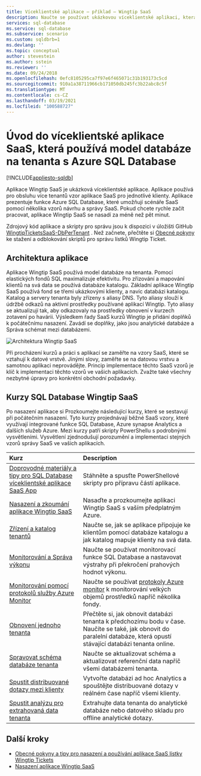 ```yaml
---
title: Víceklientské aplikace – příklad – Wingtip SaaS
description: Naučte se používat ukázkovou víceklientské aplikaci, která používá Azure SQL Database, příklad Wingtip SaaS
services: sql-database
ms.service: sql-database
ms.subservice: scenario
ms.custom: sqldbrb=1
ms.devlang: ''
ms.topic: conceptual
author: stevestein
ms.author: sstein
ms.reviewer: ''
ms.date: 09/24/2018
ms.openlocfilehash: 0efc8105295ca7f97e6f465071c31b193173c5cd
ms.sourcegitcommit: 910a1a38711966cb171050db245fc3b22abc8c5f
ms.translationtype: MT
ms.contentlocale: cs-CZ
ms.lasthandoff: 03/19/2021
ms.locfileid: "100588727"
---
```

# <a name="introduction-to-a-multitenant-saas-app-that-uses-the-database-per-tenant-pattern-with-azure-sql-database"></a>Úvod do víceklientské aplikace SaaS, která používá model databáze na tenanta s Azure SQL Database
[!INCLUDE[appliesto-sqldb](../includes/appliesto-sqldb.md)]

Aplikace Wingtip SaaS je ukázková víceklientské aplikace. Aplikace používá pro obsluhu více tenantů vzor aplikace SaaS pro jednotlivé klienty. Aplikace prezentuje funkce Azure SQL Database, které umožňují scénáře SaaS pomocí několika vzorů návrhu a správy SaaS. Pokud chcete rychle začít pracovat, aplikace Wingtip SaaS se nasadí za méně než pět minut.

Zdrojový kód aplikace a skripty pro správu jsou k dispozici v úložišti GitHub [WingtipTicketsSaaS-DbPerTenant](https://github.com/Microsoft/WingtipTicketsSaaS-DbPerTenant) . Než začnete, přečtěte si [Obecné pokyny](saas-tenancy-wingtip-app-guidance-tips.md) ke stažení a odblokování skriptů pro správu lístků Wingtip Ticket.

## <a name="application-architecture"></a>Architektura aplikace

Aplikace Wingtip SaaS používá model databáze na tenanta. Pomocí elastických fondů SQL maximalizuje efektivitu. Pro zřizování a mapování klientů na svá data se používá databáze katalogu. Základní aplikace Wingtip SaaS používá fond se třemi ukázkovými klienty, a navíc databázi katalogu. Katalog a servery tenanta byly zřízeny s aliasy DNS. Tyto aliasy slouží k údržbě odkazů na aktivní prostředky používané aplikací Wingtip. Tyto aliasy se aktualizují tak, aby odkazovaly na prostředky obnovení v kurzech zotavení po havárii. Výsledkem řady SaaS kurzů Wingtip je přidání doplňků k počátečnímu nasazení. Zavádí se doplňky, jako jsou analytické databáze a Správa schémat mezi databázemi.


![Architektura Wingtip SaaS](./media/saas-dbpertenant-wingtip-app-overview/app-architecture.png)


Při procházení kurzů a práci s aplikací se zaměřte na vzory SaaS, které se vztahují k datové vrstvě. Jinými slovy, zaměřte se na datovou vrstvu a samotnou aplikaci neprovádějte. Princip implementace těchto SaaS vzorů je klíč k implementaci těchto vzorů ve vašich aplikacích. Zvažte také všechny nezbytné úpravy pro konkrétní obchodní požadavky.

## <a name="sql-database-wingtip-saas-tutorials"></a>Kurzy SQL Database Wingtip SaaS

Po nasazení aplikace si Prozkoumejte následující kurzy, které se sestavují při počátečním nasazení. Tyto kurzy projednávají běžné SaaS vzory, které využívají integrované funkce SQL Database, Azure synapse Analytics a dalších služeb Azure. Mezi kurzy patří skripty PowerShellu s podrobnými vysvětleními. Vysvětlení zjednodušují porozumění a implementaci stejných vzorů správy SaaS ve vašich aplikacích.


| Kurz | Description |
|:--|:--|
| [Doprovodné materiály a tipy pro SQL Database víceklientské aplikace SaaS App](saas-tenancy-wingtip-app-guidance-tips.md) | Stáhněte a spusťte PowerShellové skripty pro přípravu částí aplikace. |
|[Nasazení a zkoumání aplikace Wingtip SaaS](./saas-dbpertenant-get-started-deploy.md)|  Nasaďte a prozkoumejte aplikaci Wingtip SaaS s vaším předplatným Azure. |
|[Zřízení a katalog tenantů](./saas-dbpertenant-provision-and-catalog.md)| Naučte se, jak se aplikace připojuje ke klientům pomocí databáze katalogu a jak katalog mapuje klienty na svá data. |
|[Monitorování a Správa výkonu](./saas-dbpertenant-performance-monitoring.md)| Naučte se používat monitorovací funkce SQL Database a nastavovat výstrahy při překročení prahových hodnot výkonu. |
|[Monitorování pomocí protokolů služby Azure Monitor](./saas-dbpertenant-log-analytics.md) | Naučte se používat [protokoly Azure monitor](../../azure-monitor/logs/log-query-overview.md) k monitorování velkých objemů prostředků napříč několika fondy. |
|[Obnovení jednoho tenanta](./saas-dbpertenant-restore-single-tenant.md)| Přečtěte si, jak obnovit databázi tenanta k předchozímu bodu v čase. Naučíte se také, jak obnovit do paralelní databáze, která opustí stávající databázi tenanta online. |
|[Spravovat schéma databáze tenanta](saas-tenancy-schema-management.md)| Naučte se aktualizovat schéma a aktualizovat referenční data napříč všemi databázemi tenanta. |
|[Spustit distribuované dotazy mezi klienty](saas-tenancy-cross-tenant-reporting.md) | Vytvořte databázi ad hoc Analytics a spouštějte distribuované dotazy v reálném čase napříč všemi klienty.  |
|[Spustit analýzu pro extrahovaná data tenanta](saas-tenancy-tenant-analytics.md) | Extrahujte data tenanta do analytické databáze nebo datového skladu pro offline analytické dotazy. |


## <a name="next-steps"></a>Další kroky

- [Obecné pokyny a tipy pro nasazení a používání aplikace SaaS lístky Wingtip Tickets](saas-tenancy-wingtip-app-guidance-tips.md)
- [Nasazení aplikace Wingtip SaaS](./saas-dbpertenant-get-started-deploy.md)